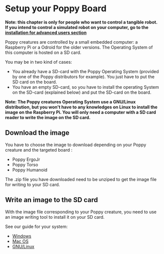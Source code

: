 
# Setup your Poppy Board
**Note: this chapter is only for people who want to control a tangible robot. If you intend to control a simulated robot on your computer, go to the [installation for advanced users section](../07-installation-for-advanced-users/01-install-poppy-softwares.md)** 

Poppy creatures are controlled by a small embedded computer: a Raspberry Pi or a Odroid for the older versions. 
The Operating System of this computer is hosted on a SD card. 

You may be in two kind of cases:
- You already have a SD-card with the Poppy Operating System (provided by one of the Poppy distributors for example). You just have to put the SD card on the board.  
- You have an empty SD-card, so you have to install the operating System on the SD-card (explained below) and put the SD-card on the board.  

**Note: The Poppy creatures Operating System use a GNU/Linux distribution, but you won't have to any knowledges on Linux to install the image on the Raspberry Pi.
You will only need a computer with a SD card reader to write the image on the SD card.**

## Download the image

<!-- TODO: AJouter lien images (et les uploader aussi) -->
You have to choose the image to download depending on your Poppy creature and the targeted board :
* Poppy ErgoJr
* Poppy Torso
* Poppy Humanoid


The .zip file you have downloaded need to be unziped to get the image file for writing to your SD card.

## Write an image to the SD card

With the image file corresponding to your Poppy creature, you need to use an image writing tool to install it on your SD card.

See our guide for your system:

- [Windows](02-windows.md)
- [Mac OS](03-macos.md)
- [GNU/Linux](04-linux.md)


